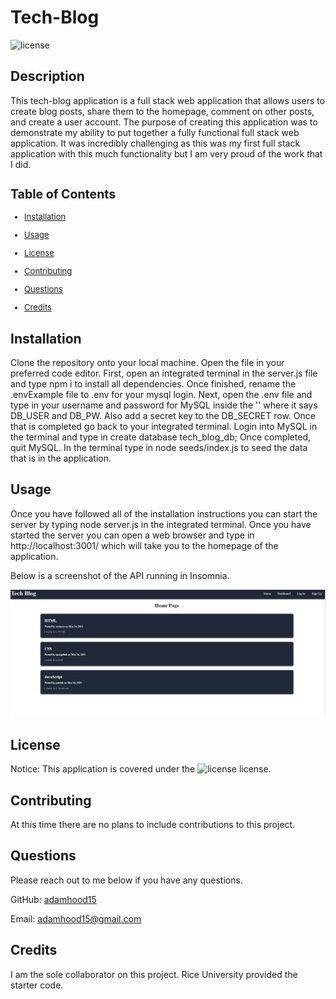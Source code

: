 # Tech-Blog
  ![license](https://img.shields.io/static/v1?label=License&message=MIT&color=$blue)
  ## Description
  This tech-blog application is a full stack web application that allows users to create blog posts, share them to the homepage, comment on other posts, and create a user account. The purpose of creating this application was to demonstrate my ability to put together a fully functional full stack web application. It was incredibly challenging as this was my first full stack application with this much functionality but I am very proud of the work that I did. 

  <font size='2'>

  ## Table of Contents
  * [Installation](#installation)

  * [Usage](#usage)

  * [License](#license)

  * [Contributing](#contributing)

  * [Questions](#questions)

  * [Credits](#credits)

  </font>

  ## Installation
  Clone the repository onto your local machine. Open the file in your preferred code editor. First, open an integrated terminal in the server.js file and type npm i to install all dependencies. Once finished, rename the .envExample file to .env for your mysql login. Next, open the .env file and type in your username and password for MySQL inside the '' where it says DB_USER and DB_PW. Also add a secret key to the DB_SECRET row. Once that is completed go back to your integrated terminal. Login into MySQL in the terminal and type in create database tech_blog_db; Once completed, quit MySQL. In the terminal type in node seeds/index.js to seed the data that is in the application. 
    
  ## Usage
  Once you have followed all of the installation instructions you can start the server by typing node server.js in the integrated terminal. Once you have started the server you can open a web browser and type in http://localhost:3001/ which will take you to the homepage of the application.

  Below is a screenshot of the API running in Insomnia.

  ![screenshot of application](./assets/screenshot.png)
  
  
  ## License
  Notice: This application is covered under the ![license](https://img.shields.io/static/v1?label=License&message=MIT&color=$blue) license.

  ## Contributing
  At this time there are no plans to include contributions to this project. 
  
  ## Questions
  Please reach out to me below if you have any questions.

  
  GitHub: [adamhood15](https://github.com/adamhood15)

  Email: adamhood15@gmail.com
  
  ## Credits
  I am the sole collaborator on this project. Rice University provided the starter code. 

